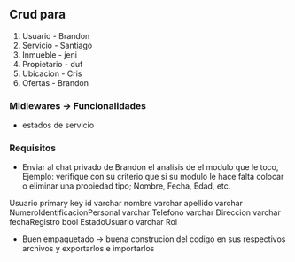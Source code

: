 ## Crud para

1. Usuario - Brandon
2. Servicio - Santiago
3. Inmueble - jeni
4. Propietario - duf
5. Ubicacion - Cris
6. Ofertas - Brandon

### Midlewares -> Funcionalidades

- estados de servicio

### Requisitos

- Enviar al chat privado de Brandon el analisis de el modulo que le toco, Ejemplo: verifique con su criterio que si su modulo le hace falta colocar o eliminar una propiedad tipo; Nombre, Fecha, Edad, etc.

Usuario
primary key id
varchar nombre
varchar apellido
varchar NumeroIdentificacionPersonal
varchar Telefono
varchar Direccion
varchar fechaRegistro
bool EstadoUsuario
varchar Rol

- Buen empaquetado -> buena construcion del codigo en sus respectivos archivos y exportarlos e importarlos
